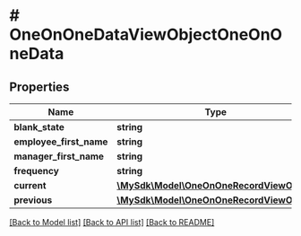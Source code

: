 # # OneOnOneDataViewObjectOneOnOneData

## Properties

Name | Type | Description | Notes
------------ | ------------- | ------------- | -------------
**blank_state** | **string** |  | [optional]
**employee_first_name** | **string** |  | [optional]
**manager_first_name** | **string** |  | [optional]
**frequency** | **string** |  | [optional]
**current** | [**\MySdk\Model\OneOnOneRecordViewObject**](OneOnOneRecordViewObject.md) |  | [optional]
**previous** | [**\MySdk\Model\OneOnOneRecordViewObject**](OneOnOneRecordViewObject.md) |  | [optional]

[[Back to Model list]](../../README.md#models) [[Back to API list]](../../README.md#endpoints) [[Back to README]](../../README.md)
